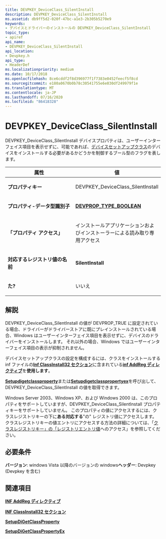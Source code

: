 ```yaml
---
title: DEVPKEY_DeviceClass_SilentInstall
description: DEVPKEY_DeviceClass_SilentInstall
ms.assetid: db9ff5d2-020f-47bc-a1e3-2b305b5270e9
keywords:
- デバイスとドライバーのインストールの DEVPKEY_DeviceClass_SilentInstall
topic_type:
- apiref
api_name:
- DEVPKEY_DeviceClass_SilentInstall
api_location:
- Devpkey.h
api_type:
- HeaderDef
ms.localizationpriority: medium
ms.date: 10/17/2018
ms.openlocfilehash: 8ce6cddf2f8d396977f1f7383e0452feecf5f8cd
ms.sourcegitcommit: e180a0670b0b78c30541755e6e030df249979f1e
ms.translationtype: MT
ms.contentlocale: ja-JP
ms.lasthandoff: 07/16/2020
ms.locfileid: "86418328"
---
```

# <a name="devpkey_deviceclass_silentinstall"></a>DEVPKEY_DeviceClass_SilentInstall


DEVPKEY_DeviceClass_SilentInstall デバイスプロパティは、ユーザーインターフェイス項目を表示せずに、可能であれば、[デバイスセットアップクラス](https://docs.microsoft.com/windows-hardware/drivers/install/device-setup-classes)のデバイスをインストールする必要があるかどうかを制御するブール型のフラグを表します。

<table>
<colgroup>
<col width="50%" />
<col width="50%" />
</colgroup>
<thead>
<tr>
<th>属性</th>
<th>値</th>
</tr>
</thead>
<tbody>
<tr class="odd">
<td align="left"><p><strong>プロパティキー</strong></p></td>
<td align="left"><p>DEVPKEY_DeviceClass_SilentInstall</p></td>
</tr>
<tr class="even">
<td align="left"><p><strong>プロパティ-データ型識別子</strong></p></td>
<td align="left"><p><a href="devprop-type-boolean.md" data-raw-source="[&lt;strong&gt;DEVPROP_TYPE_BOOLEAN&lt;/strong&gt;](devprop-type-boolean.md)"><strong>DEVPROP_TYPE_BOOLEAN</strong></a></p></td>
</tr>
<tr class="odd">
<td align="left"><p><strong>「プロパティ アクセス」</strong></p></td>
<td align="left"><p>インストールアプリケーションおよびインストーラーによる読み取り専用アクセス</p></td>
</tr>
<tr class="even">
<td align="left"><p><strong>対応するレジストリ値の名前</strong></p></td>
<td align="left"><p><strong>SilentInstall</strong></p></td>
</tr>
<tr class="odd">
<td align="left"><p><strong>た?</strong></p></td>
<td align="left"><p>いいえ</p></td>
</tr>
</tbody>
</table>

 

<a name="remarks"></a>解説
-------

DEVPKEY_DeviceClass_SilentInstall の値が DEVPROP_TRUE に設定されている場合、ドライバーがドライバーストアに既にプレインストールされている場合、Windows はユーザーインターフェイス項目を表示せずに、デバイスのドライバーをインストールします。 それ以外の場合、Windows ではユーザーインターフェイス項目の表示が抑制されません。

デバイスセットアップクラスの設定を構成するには、クラスをインストールする inf ファイルの[**Inf ClassInstall32 セクション**](https://docs.microsoft.com/windows-hardware/drivers/install/inf-classinstall32-section)に含まれている[**inf AddReg ディレクティブ**](https://docs.microsoft.com/windows-hardware/drivers/install/inf-addreg-directive)を**使用します**。

[**Setupdigetclassproperty**](https://docs.microsoft.com/windows/desktop/api/setupapi/nf-setupapi-setupdigetclasspropertyw)または[**Setupdigetclasspropertyex**](https://docs.microsoft.com/windows/desktop/api/setupapi/nf-setupapi-setupdigetclasspropertyexw)を呼び出して、DEVPKEY_DeviceClass_SilentInstall の値を取得できます。

Windows Server 2003、Windows XP、および Windows 2000 は、このプロパティをサポートしていますが、DEVPKEY_DeviceClass_SilentInstall プロパティキーをサポートしていません。 このプロパティの値にアクセスするには、クラスレジストリキーの下に**ある対応する**"の" レジストリ値にアクセスします。 クラスレジストリキーの値エントリにアクセスする方法の詳細については、「[クラスレジストリキー」の「レジストリエントリ値](https://docs.microsoft.com/windows-hardware/drivers/install/accessing-registry-entry-values-under-the-class-registry-key)へのアクセス」を参照してください。

<a name="requirements"></a>必要条件
------------

**バージョン**: windows Vista 以降のバージョンの windows**ヘッダー**: Devpkey (Devpkey を含む)


## <a name="see-also"></a>関連項目


[**INF AddReg ディレクティブ**](https://docs.microsoft.com/windows-hardware/drivers/install/inf-addreg-directive)

[**INF ClassInstall32 セクション**](https://docs.microsoft.com/windows-hardware/drivers/install/inf-classinstall32-section)

[**SetupDiGetClassProperty**](https://docs.microsoft.com/windows/desktop/api/setupapi/nf-setupapi-setupdigetclasspropertyw)

[**SetupDiGetClassPropertyEx**](https://docs.microsoft.com/windows/desktop/api/setupapi/nf-setupapi-setupdigetclasspropertyexw)

 

 






